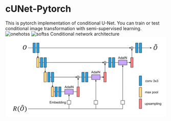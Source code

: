 # cUNet-Pytorch
This is pytorch implementation of conditional U-Net.
You can train or test conditional image transformation with semi-supervised learning.
![onehotss](./docs/onehot.png)
![softss](./docs/semisupervised.png)
Conditional network architecture
![netss](./docs/network.png)
